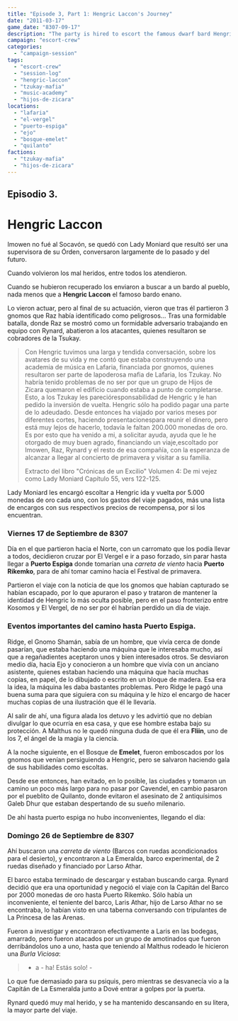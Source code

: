 ```yaml
---
title: "Episode 3, Part 1: Hengric Laccon's Journey"
date: "2011-03-17"
game_date: "8307-09-17"
description: "The party is hired to escort the famous dwarf bard Hengric Laccon, who owes a dangerous debt to the Tzukay mafia after his music academy was destroyed by the Hijos de Zícara."
campaign: "escort-crew"
categories:
  - "campaign-session"
tags:
  - "escort-crew"
  - "session-log"
  - "hengric-laccon"
  - "tzukay-mafia"
  - "music-academy"
  - "hijos-de-zicara"
locations:
  - "lafaria"
  - "el-vergel"
  - "puerto-espiga"
  - "ejo"
  - "bosque-emelet"
  - "quilanto"
factions:
  - "tzukay-mafia"
  - "hijos-de-zicara"
---
```


## Episodio 3.
# Hengric Laccon
Imowen no fué al Socavón, se quedó con Lady Moniard que resultó ser una supervisora de su Órden, conversaron largamente de lo pasado y del futuro.

Cuando volvieron los mal heridos, entre todos los atendieron.

Cuando se hubieron recuperado los enviaron a buscar a un bardo al pueblo, nada menos que a **Hengric Laccon** el famoso bardo enano.

Lo vieron actuar, pero al final de su actuación, vieron que tras él partieron 3 gnomos que Raz había identificado como peligrosos... Tras una formidable batalla, donde Raz se mostró como un formidable adversario trabajando en equipo con Rynard, abatieron a los atacantes, quienes resultaron se cobradores de la Tsukay.

> Con Hengric tuvimos una larga y tendida conversación, sobre los avatares de su vida y me contó que estaba construyendo una academia de música en Lafaria, financiada por gnomos, quienes resultaron ser parte de lapoderosa mafia de Lafaria, los Tzukay. No habría tenido problemas de no ser por que un grupo de Hijos de Zícara quemaron el edificio cuando estaba a punto de completarse. Esto, a los Tzukay les parecióresponsabilidad de Hengric y le han pedido la inversión de vuelta. Hengric sólo ha podido pagar una parte de lo adeudado. Desde entonces ha viajado por varios meses por diferentes cortes, haciendo presentacionespara reunir el dinero, pero está muy lejos de hacerlo, todavía le faltan 200.000 monedas de oro. Es por esto que ha venido a mi, a solicitar ayuda, ayuda que le he otorgado de muy buen agrado, financiando un viaje,escoltado por Imowen, Raz, Rynard y el resto de esa compañía, con la esperanza de alcanzar a llegar al concierto de primavera y visitar a su familia.
> 
> Extracto del libro "Crónicas de un Excilio"
> Volumen 4: De mi vejez como Lady Moniard
> Capítulo 55, vers 122-125.

Lady Moniard les encargó escoltar a Hengric ida y vuelta por 5.000 monedas de oro cada uno, con los gastos del viaje pagados, más una lista de encargos con sus respectivos precios de recompensa, por si los encuentran.
### Viernes 17 de Septiembre de 8307
Día en el que partieron hacia el Norte, con un carromato que los podía llevar a todos, decidieron cruzar por El Vergel e ir a paso forzado, sin parar hasta llegar a **Puerto Espiga** donde tomarían una *carreta de viento* hacia **Puerto Rikemko**, para de ahí tomar camino hacia el Festival de primavera.

Partieron el viaje con la noticia de que los gnomos que habían capturado se habían escapado, por lo que apuraron el paso y trataron de mantener la identidad de Hengric lo más oculta posible, pero en el paso fronterizo entre Kosomos y El Vergel, de no ser por él habrían perdido un día de viaje.
### Eventos importantes del camino hasta Puerto Espiga.
Ridge, el Gnomo Shamán, sabía de un hombre, que vivía cerca de donde pasarían, que estaba haciendo una máquina que le interesaba mucho, así que a regañadientes aceptaron unos y bien interesados otros. Se desviaron medio día, hacia Ejo y conocieron a un hombre que vivía con un anciano asistente, quienes estaban haciendo una máquina que hacía muchas copias, en papel, de lo dibujado o escrito en un bloque de madera. Esa era la idea, la máquina les daba bastantes problemas. Pero Ridge le pagó una buena suma para que siguiera con su máquina y le hizo el encargo de hacer muchas copias de una ilustración que él le llevaría.

Al salir de ahí, una figura alada los detuvo y les advirtió que no debían divulgar lo que ocurría en esa casa, y que ese hombre estaba bajo su protección. A Malthus no le quedó ninguna duda de que él era **Fliin**, uno de los 7, el ángel de la magia y la ciencia.

A la noche siguiente, en el Bosque de **Emelet**, fueron emboscados por los gnomos que venían persiguiendo a Hengric, pero se salvaron haciendo gala de sus habilidades como escoltas.

Desde ese entonces, han evitado, en lo posible, las ciudades y tomaron un camino un poco más largo para no pasar por Cavendel, en cambio pasaron por el pueblito de Quilanto, donde evitaron el asesinato de 2 antiquísimos Galeb Dhur que estaban despertando de su sueño milenario.

De ahí hasta puerto espiga no hubo inconvenientes, llegando el día:
### Domingo 26 de Septiembre de 8307
Ahí buscaron una *carreta de viento* (Barcos con ruedas acondicionados para el desierto), y encontraron a La Emeralda, barco experimental, de 2 ruedas diseñado y financiado por Larso Athar.

El barco estaba terminado de descargar y estaban buscando carga. Rynard decidió que era una oportunidad y negoció el viaje con la Capitán del Barco por 2000 monedas de oro hasta Puerto Rikemko. Sólo había un inconveniente, el teniente del barco, Laris Athar, hijo de Larso Athar no se encontraba, lo habían visto en una taberna conversando con tripulantes de La Princesa de las Arenas.

Fueron a investigar y encontraron efectivamente a Laris en las bodegas, amarrado, pero fueron atacados por un grupo de amotinados que fueron derribándolos uno a uno, hasta que teniendo al Malthus rodeado le hicieron una *Burla Viciosa*:
> - a - ha! Estás solo! -

Lo que fue demasiado para su psiquis, pero mientras se desvanecía vio a la Capitán de La Esmeralda junto a Dové entrar a golpes por la puerta.

Rynard quedó muy mal herido, y se ha mantenido descansando en su litera, la mayor parte del viaje.